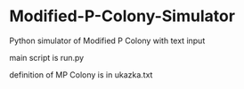 # Modified-P-Colony-Simulator
Python simulator of Modified P Colony with text input

main script is run.py

definition of MP Colony is in ukazka.txt


